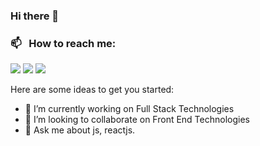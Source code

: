 ### Hi there 👋

<!--
**shubhamagarwal/shubhamagarwal** is a ✨ _special_ ✨ repository because its `README.md` (this file) appears on your GitHub profile.
-->

### 📫 &nbsp; How to reach me: 
[![][b-linkedin]](https://www.linkedin.com/in/shubham-agarwal-921b4b19/)
[![][b-youtube]](https://www.youtube.com/channel/UCJKJTVeQKSmvSUA4kOxZCPg)
[![][b-gmail]](mailto:shubham150@gmail.com)


Here are some ideas to get you started:

- 🔭 I’m currently working on Full Stack Technologies
- 👯 I’m looking to collaborate on Front End Technologies
- 💬 Ask me about js, reactjs.


<!-- Badge Links -->
[b-linkedin]: https://raster.shields.io/badge/shubham-agarwal-0077B5?style=flat-square&logo=linkedin
[b-gmail]: https://raster.shields.io/badge/shubham150-E4405F?style=flat-square&logo=gmail&logoColor=white
[b-youtube]: https://raster.shields.io/badge/ShubhamAgarwal-E4405F?style=flat-square&logo=youtube&logoColor=white





